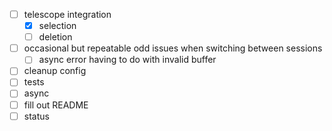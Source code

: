 - [ ] telescope integration
    - [x] selection
    - [ ] deletion
- [ ] occasional but repeatable odd issues when switching between sessions
    - [ ] async error having to do with invalid buffer
- [ ] cleanup config
- [ ] tests
- [ ] async
- [ ] fill out README
- [ ] status
